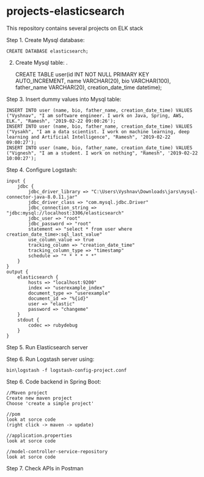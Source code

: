 # projects-elasticsearch
This repository contains several projects on ELK stack

Step 1. Create Mysql database:
	
	CREATE DATABASE elasticsearch;


2. Create Mysql table:
.

	CREATE TABLE user(id INT NOT NULL PRIMARY KEY AUTO_INCREMENT, name VARCHAR(20), bio VARCHAR(100), father_name VARCHAR(20), creation_date_time datetime);


Step 3. Insert dummy values into Mysql table:

	INSERT INTO user (name, bio, father_name, creation_date_time) VALUES ("Vyshnav", "I am software engineer. I work on Java, Spring, AWS, ELK.", "Ramesh", '2019-02-22 09:00:26');
	INSERT INTO user (name, bio, father_name, creation_date_time) VALUES ("Vysakh", "I am a data scientist. I work on machine learning, deep learning and Artificial Intelligence", "Ramesh", '2019-02-22 09:00:27');
	INSERT INTO user (name, bio, father_name, creation_date_time) VALUES ("Vignesh", "I am a student. I work on nothing", "Ramesh", '2019-02-22 10:00:27');


Step 4. Configure Logstash:

	input {
		jdbc {
			jdbc_driver_library => "C:\Users\Vyshnav\Downloads\jars\mysql-connector-java-8.0.11.jar"
			jdbc_driver_class => "com.mysql.jdbc.Driver"
			jdbc_connection_string => "jdbc:mysql://localhost:3306/elasticsearch"
			jdbc_user => "root"
			jdbc_password => "root"
			statement => "select * from user where creation_date_time>:sql_last_value"
			use_column_value => true
			tracking_column => "creation_date_time"
			tracking_column_type => "timestamp"
			schedule => "* * * * * *"
		}
	}
	output {
		elasticsearch {
			hosts => "localhost:9200"
			index => "userexample_index"
			document_type => "userexample"
			document_id => "%{id}"
			user => "elastic"
			password => "changeme"
		}
		stdout {
			codec => rubydebug
		}
	}


Step 5. Run Elasticsearch server


Step 6. Run Logstash server using:
	
	bin\logstash -f logstash-config-project.conf


Step 6. Code backend in Spring Boot:

	//Maven project
	Create new maven project 
	Choose 'create a simple project'
	
	//pom
	look at sorce code
	(right click -> maven -> update)

	//application.properties
	look at sorce code
	
	//model-controller-service-repository
	look at sorce code
	
	
Step 7. Check APIs in Postman 
